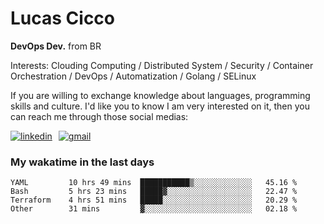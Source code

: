 # Lucas Cicco

**DevOps Dev.** from BR

Interests: Clouding Computing / Distributed System / Security / Container Orchestration / DevOps / Automatization / Golang / SELinux

If you are willing to exchange knowledge about languages, programming skills and culture. I'd like you to know I am very interested on it, then you can reach me through those social medias:

<div style="display: flex; align-items: center; gap: 10px;">
  <a href="https://www.linkedin.com/in/lucas-vitor-de-cicco" target="_blank">
    <img
      src="https://img.shields.io/badge/-LinkedIn-%230077B5?style=for-the-badge&logo=linkedin&logoColor=white"
      alt="linkedin"
      target="_blank" 
    />
  </a>
  <a href="mailto:lucasvitorx1@gmail.com">
      <img
        src="https://img.shields.io/badge/-Gmail-%23333?style=for-the-badge&logo=gmail&logoColor=white"
        alt="gmail"
        target="_blank"
      />
  </a>
</div>

### My wakatime in the last days

<!--START_SECTION:waka-->

```text
YAML         10 hrs 49 mins  ███████████▒░░░░░░░░░░░░░   45.16 %
Bash         5 hrs 23 mins   █████▓░░░░░░░░░░░░░░░░░░░   22.47 %
Terraform    4 hrs 51 mins   █████░░░░░░░░░░░░░░░░░░░░   20.29 %
Other        31 mins         ▓░░░░░░░░░░░░░░░░░░░░░░░░   02.18 %
```

<!--END_SECTION:waka-->
